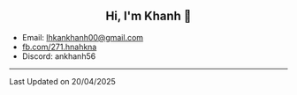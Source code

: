 <div align="center">
  <h2><strong>Hi, I'm Khanh 👋</strong></h2>
</div>

- Email: lhkankhanh00@gmail.com
- [fb.com/271.hnahkna](https://fb.me/271.hnahkna)
- Discord: ankhanh56

---

Last Updated on 20/04/2025
